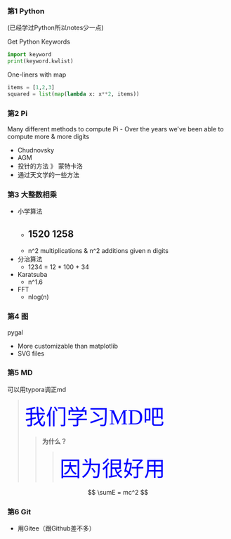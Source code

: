 ### 第1 Python

(已经学过Python所以notes少一点)

Get Python Keywords
```python
import keyword
print(keyword.kwlist)
```


One-liners with map
```python
items = [1,2,3]
squared = list(map(lambda x: x**2, items))
```


### 第2 Pi

Many different methods to compute Pi - Over the years we've been able to compute more & more digits
- Chudnovsky
- AGM
- 投针的方法 》 蒙特卡洛
- 通过天文学的一些方法


### 第3 大整数相乘

- 小学算法
    - 1520 
      1258
      -----
    - n^2 multiplications & n^2 additions given n digits
- 分治算法
    - 1234 = 12 * 100 + 34
- Karatsuba
    - n^1.6
- FFT
    - nlog(n)


### 第4 图

pygal
- More customizable than matplotlib
- SVG files


### 第5 MD

可以用typora调正md

> <font color="blue" size=10 face="STCAIYUN">我们学习MD吧</font>
>> **为什么？**
>>> <font color="blue" size=10 face="STCAIYUN">因为很好用</font>

$$
\sumE = mc^2
$$


### 第6 Git

- 用Gitee（跟Github差不多）

